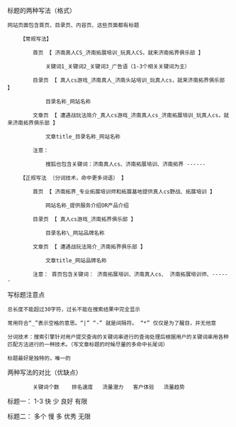 标题的两种写法（格式）

```
网站页面包含首页、目录页、内容页、这些页面都有标题 

    【常规写法】

        首页 【 济南真人CS_济南拓展培训_玩真人CS，就来济南拓界俱乐部 】

            关键词1_关键词2_关键词3_广告语（1-3个相关关键词为主）

        目录页 【 真人cs游戏_济南真人_济南头站培训_玩真人cs，就来济南拓界俱乐部 】

            目录名称_网站名称

        文章页 【 遭遇战玩法简介_真人cs游戏_济南真人cs_济南拓展培训_玩真人cs，就来济南拓界俱乐部 】

            文章title_目录名称_网站名称

        注意：

            搜狐也包含关键词：济南真人cs、济南拓展培训、济南拓界 ------

    【正规写法 （分词技术，命中更多词语） 】

        首页 【 济南拓界_专业拓展培训师和拓展基地提供真人cs野战、拓展培训 】

            网站名称_提供服务介绍OR产品介绍

        目录页 【 真人cs游戏_济南拓界俱乐部 】

            目录名称\_网站品牌名称

        文章页 【 遭遇战玩法简介_济南拓界俱乐部 】

            文章title_网站品牌名称

        注意： 首页包含关键词： 济南拓展培训、济南真人cs、 济南拓展培训师、------
```

写标题注意点

```
总长度不能超过30字符，过长不能在搜索结果中完全显示

常用符合“_”表示空格的意思。“|” “-” 就是间隔符。 “*” 仅仅是为了醒目，并无他意

分词技术：搜索引擎针对用户提交查询的关键词串进行的查询处理后根据用户的关键词串用各种匹配方法进行的一种技术。（写文章标题的时候尽量的多命中长尾词）

标题最好是独特的，唯一的
```

两种写法的对比（优缺点）

```
        关键词个数    排名速度   流量潜力   客户体验   流量趋势
```

标题一：    1-3             快             少             良好         有限

标题二：     多个             慢             多             优秀         无限

